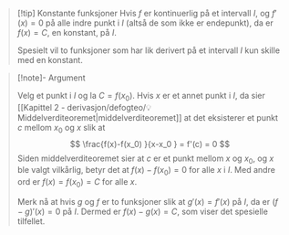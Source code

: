
> [!tip] Konstante funksjoner
> Hvis $f$ er kontinuerlig på et intervall $I$, og $f'(x) = 0$ på alle indre punkt i $I$ (altså de som ikke er endepunkt), da er $f(x) = C$, en konstant, på $I$.
> 
> Spesielt vil to funksjoner som har lik derivert på et intervall $I$ kun skille med en konstant.


> [!note]- Argument 
> 
> Velg et punkt i $I$ og la $C = f(x_0)$. Hvis $x$ er et annet punkt i $I$, da sier [[Kapittel 2 - derivasjon/defogteo/💡 Middelverditeoremet|middelverditeoremet]] at det eksisterer et punkt $c$ mellom $x_0$ og $x$ slik at 
> $$
> \frac{f(x)-f(x_0) }{x-x_0 }  = f'(c) = 0
> $$
> Siden middelverditeoremet sier at $c$ er et punkt mellom $x$ og $x_0$, og $x$ ble valgt vilkårlig, betyr det at $f(x)-f(x_0) = 0$ for alle $x$ i $I$. Med andre ord er $f(x)=f(x_0)=C$ for alle $x$.  
> 
> Merk nå at hvis $g$ og $f$ er to funksjoner slik at $g'(x)=f'(x)$ på $I$, da er $(f-g)'(x) = 0$ på $I$. Dermed er $f(x)-g(x) = C$, som viser det spesielle tilfellet. 

